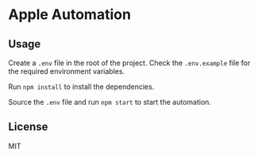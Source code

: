 # Apple Automation

## Usage

Create a `.env` file in the root of the project.
Check the `.env.example` file for the required environment variables.

Run `npm install` to install the dependencies.

Source the `.env` file and run `npm start` to start the automation.

## License

MIT
